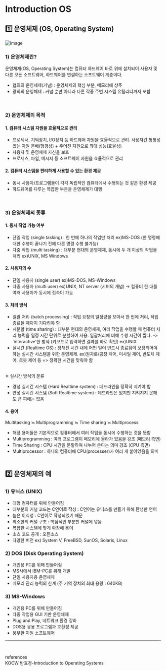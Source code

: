 # Introduction OS

## 1️⃣ 운영체제 (OS, Operating System)

![image](https://github.com/junseoparkk/til/assets/98972385/a6cce02e-53d9-4c2d-b349-96c1f9817057)



### 1) 운영체제란?
운영체제(OS, Operating System)는 컴퓨터 하드웨어 바로 위에 설치되어 사용자 및 다른 모든 소프트웨어, 하드웨어를 연결하는 소프트웨어 계층이다.

- 협의의 운영체제(커널) : 운영체제의 핵심 부분, 메모리에 상주
- 광의의 운영체제 : 커널 뿐만 아니라 다른 각종 주변 시스템 유틸리티까지 포함
<br>

### 2) 운영체제의 목적

#### 1. 컴퓨터 시스템 자원을 효율적으로 관리
- 프로세서, 기억장치, I/O장치 등 하드웨어 자원을 효율적으로 관리. 사용자간 형평성 있는 자원 분배(형평성) + 주어진 자원으로 최대 성능(효율성)
- 사용자 및 운영체제 자신을 보호
- 프로세스, 파일, 메시지 등 소프트웨어 자원을 효율적으로 관리

#### 2. 컴퓨터 시스템을 편리하게 사용할 수 있는 환경 제공
- 동시 사용자/프로그램들이 각각 독립적인 컴퓨터에서 수행되는 것 같은 환경 제공
- 하드웨어를 다루는 복잡한 부분을 운영체제가 대행
<br>

### 3) 운영체제의 종류

#### 1. 동시 작업 가능 여부
- 단일 작업 (single tasking) : 한 번에 하나의 작업만 처리 ex)MS-DOS (한 명령에 대한 수행이 끝나기 전에 다른 명령 수행 불가능)
- 다중 작업 (multi tasking) : 대부분 현대의 운영체제, 동시에 두 개 이상의 작업을 처리 ex)UNIX, MS Windows

#### 2. 사용자의 수
- 단일 사용자 (single user) ex)MS-DOS, MS-Windows
- 다중 사용자 (multi user) ex)UNIX, NT server (서버의 개념) -> 컴퓨터 한 대를 여러 사용자가 동시에 접속이 가능

#### 3. 처리 방식
- 일괄 처리 (batch processing) : 작업 요청의 일정량을 모아서 한 번에 처리, 작업 종료될 때까지 기다려야 함
- 시분할 (time sharing) : 대부분 현대의 운영체제, 여러 작업을 수행할 때 컴퓨터 처리 능력을 일정 시간 단위로 분할하여 사용. 일괄처리에 비해 수행 시간이 짧다. -> 'interactive'한 방식 (키보드로 입력하면 결과를 바로 확인) ex)UNIX
- 실시간 (Realtime OS) : 정해진 시간 내에 어떤 일이 반드시 종료됨이 보장되어야 하는 실시간 시스템을 위한 운영체제. ex)원자로/공장 제어, 미사일 제어, 반도체 제어, 로봇 제어 등 => 정확한 시간을 맞춰야 함
<br><br>

✳︎ 실시간 방식의 분류
- 경성 실시간 시스템 (Hard Realtime system) : 데드라인을 정확히 지켜야 함
- 연성 실시간 시스템 (Soft Realtime system) : 데드라인은 있지만 지켜지지 못해도 큰 피해는 없음

#### 4. 용어
Multitasking ≒ Multiprogramming ≒ Time sharing ≒ Multiprocess
- 해당 용어들은 기본적으로 컴퓨터에서 여러 작업을 동시에 수행하는 것을 뜻함
- Multiprogramming : 여러 프로그램이 메모리에 올라가 있음을 강조 (메모리 측면)
- Time Sharing : CPU 시간을 분할하여 나누어 쓴다는 의미 강조 (CPU 측면)
- Multiprocessor : 하나의 컴퓨터에 CPU(processer)가 여러 개 붙어있음을 의미
<br><br>

## 2️⃣ 운영체제의 예

### 1) 유닉스 (UNIX)
- 대형 컴퓨터를 위해 만들어짐
- 대부분의 커널 코드는 C언어로 작성 : C언어는 유닉스를 만들기 위해 탄생한 언어
- 높은 이식성 : C언어로 작성되었기 때문
- 최소한의 커널 구조 : 핵심적인 부분만 커널에 넣음
- 복잡한 시스템에 맞게 확장에 용이
- 소스 코드 공개 : 오픈소스
- 다양한 버전 ex) System V, FreeBSD, SunOS, Solaris, Linux

### 2) DOS (Disk Operating System)
- 개인용 PC를 위해 만들어짐
- MS사에서 IBM-PC를 위해 개발
- 단일 사용자용 운영체제
- 메모리 관리 능력의 한계 (주 기억 장치의 최대 용량 : 640KB)

### 3) MS-Windows
- 개인용 PC를 위해 만들어짐
- 다중 작업용 GUI 기반 운영체제
- Plug and Play, 네트워크 환경 강화
- DOS용 응용 프로그램과 호환성 제공
- 풍부한 지원 소프트웨어 
---
<br>

references<br>
KOCW 반효경-Introduction to Operating Systems